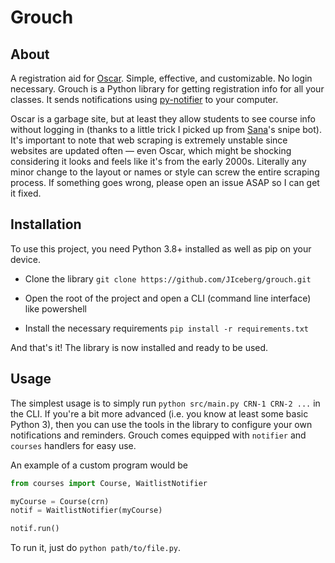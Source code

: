 # Grouch

## About

A registration aid for [Oscar](https://oscar.gatech.edu). Simple, effective, and customizable. No login necessary. Grouch is a Python library for getting registration info for all your classes. It sends notifications using [py-notifier](https://pypi.org/project/py-notifier/) to your computer.

Oscar is a garbage site, but at least they allow students to see course info without logging in (thanks to a little trick I picked up from [Sana](https://github.com/CrimsonMarten)'s snipe bot). It's important to note that web scraping is extremely unstable since websites are updated often &mdash; even Oscar, which might be shocking considering it looks and feels like it's from the early 2000s. Literally any minor change to the layout or names or style can screw the entire scraping process. If something goes wrong, please open an issue ASAP so I can get it fixed.

## Installation

To use this project, you need Python 3.8+ installed as well as pip on your device.

* Clone the library `git clone https://github.com/JIceberg/grouch.git`

* Open the root of the project and open a CLI (command line interface) like powershell

* Install the necessary requirements `pip install -r requirements.txt`

And that's it! The library is now installed and ready to be used.

## Usage

The simplest usage is to simply run `python src/main.py CRN-1 CRN-2 ...` in the CLI.
If you're a bit more advanced (i.e. you know at least some basic Python 3), then you can
use the tools in the library to configure your own notifications and reminders. Grouch
comes equipped with `notifier` and `courses` handlers for easy use.

An example of a custom program would be
```python
from courses import Course, WaitlistNotifier

myCourse = Course(crn)
notif = WaitlistNotifier(myCourse)

notif.run()
```
To run it, just do `python path/to/file.py`.

